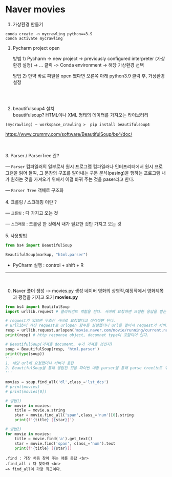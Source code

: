 # Naver movies 

1. 가상환경 만들기  <br>
```
conda create -n mycrawling python==3.9 
conda activate mycrawling
```

1. Pycharm project open

    방법 1) Pycharm -> new project -> previously configured interpreter (가상환경 설정) -> … 클릭 -> Conda environment -> 해당 가상환경 선택 

    방법 2) 만약 바로 파일을 open 했다면 오른쪽 아래 python3.9 클릭 후, 가상환경 설정
<br>
<br>

2. beautifulsoup4 설치 <br>
    beautifulsoup? HTML이나 XML 형태의 데이터를 가져오는 라이브러리 
```
(mycrawling) ~ workspace_crawling >  pip install beautifulsoup4
```
https://www.crummy.com/software/BeautifulSoup/bs4/doc/



<br>
<br>
3. Parser / ParserTree 란?

— ```Parser```
컴파일러의 일부로서 원시 프로그램 
컴파일러나 인터프리터에서 원시 프로그램을 읽어 들여, 그 문장의 구조를 알아내는 구문 분석(pasing)을 행하는 프로그램
내가 원하는 것을 가져오기 위해서 이걸 바꿔 주는 것을 paser라고 한다. 

— ```Parser Tree```
객체로 구조화 
<br>
<br>
4. 크롤링 / 스크래핑 이란 ?

— ```크롤링``` : 다 가지고 오는 것

— ```스크래핑``` : 크롤링 한 것에서 내가 필요한 것만 가지고 오는 것
<br>
<br>
5. 사용방법 
```python
from bs4 import BeautifulSoup

BeautifulSoup(markup, "html.parser")
```
* PyCharm 실행 : control + shift + R
---

<br>

0. Naver 폴더 생성 -> movies.py 생성
네이버 영화의 상영작,예정작에서 영화제목과 평점을 가지고 오기 
**movies.py**
```python
from bs4 import BeatifulSoup
import urllib.request # 클라이언트 역할을 한다. 서버에 요청하면 요청한 응답을 받는다. 

# request가 있으면 무조건 서버로 요청했다고 생각하면 된다. 
# urllib이 가진 request로 urlopen 함수를 실행했더니 url를 열어서 request가 서버로 요청한다. 서버는 object로 응답(response => document type)!
resp = urllib.request.urlopen('movie.naver.com/movie/running/current.naver')
print(resp) # http response object, documnet type이 포함되어 있다. 

# BeautifulSoup(가져올 document, 누가 가져올 것인지)
soup = BeautifulSoup(resp, 'html.parser')
print(type(soup))
'''
1. 해당 url에 요청했더니 서버가 응답
2. BeautifulSoup을 통해 응답된 것을 파이썬 내장 parser을 통해 parse tree(노드 구조)를 만들어준다. 
'''

movies = soup.find_all('dl',class_='lst_dcs')
# print(movies)
# print(movies[0])

# 방법1)
for movie in movies:
    title = movie.a.string
    star = movie.find_all('span',class_='num')[0].string
    print(f'{title} [{star}]')

# 방법2)
for movie in movies:
    title = movie.find('a').get_text()
    star = movie.find('span', class_='num').text
    print(f'{title} [{star}])
```

```
.find : 가장 처음 찾아 주는 애를 응답 <br>
.find_all : 다 찾아라 <br>
=> find_all이 가장 최근이다. 
```